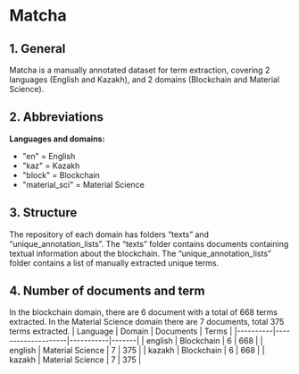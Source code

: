 # Matcha

## 1. General

Matcha is a manually annotated dataset for term extraction, covering 2 languages (English and Kazakh), and 2 domains (Blockchain and Material Science).

## 2. Abbreviations
**Languages and domains:**
* "en" = English
* "kaz" = Kazakh
* "block" = Blockchain
* "material_sci" = Material Science

## 3. Structure
The repository of each domain has folders “texts” and “unique_annotation_lists”. The “texts” folder contains documents containing textual information about the blockchain. The “unique_annotation_lists” folder contains a list of manually extracted unique terms.


## 4. Number of documents and term
In the blockchain domain, there are 6 document with a total of 668 terms extracted. In the Material Science domain there are 7 documents, total 375 terms extracted.
| Language | Domain            | Documents | Terms |
|----------|--------------------|-----------|-------|
| english  | Blockchain        | 6         | 668   |
| english  | Material Science  | 7         | 375   |
| kazakh   | Blockchain        | 6         | 668   |
| kazakh   | Material Science  | 7         | 375   |

